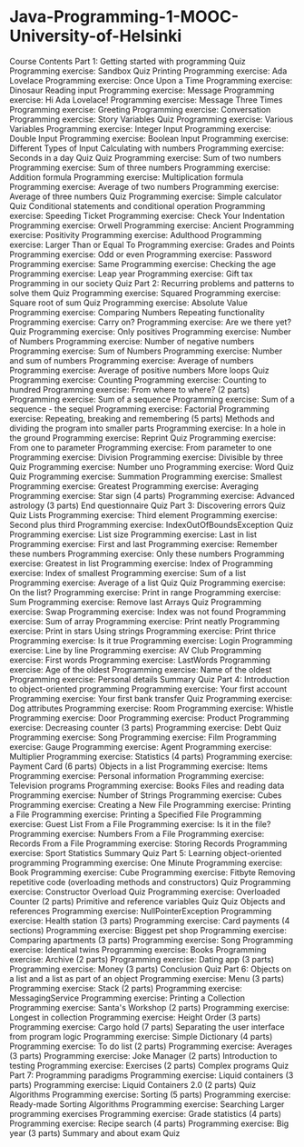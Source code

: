 # Java-Programming-1-MOOC-University-of-Helsinki
Course Contents
Part 1:
Getting started with programming
Quiz
Programming exercise: Sandbox
Quiz
Printing
Programming exercise: Ada Lovelace
Programming exercise: Once Upon a Time
Programming exercise: Dinosaur
Reading input
Programming exercise: Message
Programming exercise: Hi Ada Lovelace!
Programming exercise: Message Three Times
Programming exercise: Greeting
Programming exercise: Conversation
Programming exercise: Story
Variables
Quiz
Programming exercise: Various Variables
Programming exercise: Integer Input
Programming exercise: Double Input
Programming exercise: Boolean Input
Programming exercise: Different Types of Input
Calculating with numbers
Programming exercise: Seconds in a day
Quiz
Quiz
Programming exercise: Sum of two numbers
Programming exercise: Sum of three numbers
Programming exercise: Addition formula
Programming exercise: Multiplication formula
Programming exercise: Average of two numbers
Programming exercise: Average of three numbers
Quiz
Programming exercise: Simple calculator
Quiz
Conditional statements and conditional operation
Programming exercise: Speeding Ticket
Programming exercise: Check Your Indentation
Programming exercise: Orwell
Programming exercise: Ancient
Programming exercise: Positivity
Programming exercise: Adulthood
Programming exercise: Larger Than or Equal To
Programming exercise: Grades and Points
Programming exercise: Odd or even
Programming exercise: Password
Programming exercise: Same
Programming exercise: Checking the age
Programming exercise: Leap year
Programming exercise: Gift tax
Programming in our society
Quiz
Part 2:
Recurring problems and patterns to solve them
Quiz
Programming exercise: Squared
Programming exercise: Square root of sum
Quiz
Programming exercise: Absolute Value
Programming exercise: Comparing Numbers
Repeating functionality
Programming exercise: Carry on?
Programming exercise: Are we there yet?
Quiz
Programming exercise: Only positives
Programming exercise: Number of Numbers
Programming exercise: Number of negative numbers
Programming exercise: Sum of Numbers
Programming exercise: Number and sum of numbers
Programming exercise: Average of numbers
Programming exercise: Average of positive numbers
More loops
Quiz
Programming exercise: Counting
Programming exercise: Counting to hundred
Programming exercise: From where to where? (2 parts)
Programming exercise: Sum of a sequence
Programming exercise: Sum of a sequence - the sequel
Programming exercise: Factorial
Programming exercise: Repeating, breaking and remembering (5 parts)
Methods and dividing the program into smaller parts
Programming exercise: In a hole in the ground
Programming exercise: Reprint
Quiz
Programming exercise: From one to parameter
Programming exercise: From parameter to one
Programming exercise: Division
Programming exercise: Divisible by three
Quiz
Programming exercise: Number uno
Programming exercise: Word
Quiz
Quiz
Programming exercise: Summation
Programming exercise: Smallest
Programming exercise: Greatest
Programming exercise: Averaging
Programming exercise: Star sign (4 parts)
Programming exercise: Advanced astrology (3 parts)
End questionnaire
Quiz
Part 3:
Discovering errors
Quiz
Quiz
Lists
Programming exercise: Third element
Programming exercise: Second plus third
Programming exercise: IndexOutOfBoundsException
Quiz
Programming exercise: List size
Programming exercise: Last in list
Programming exercise: First and last
Programming exercise: Remember these numbers
Programming exercise: Only these numbers
Programming exercise: Greatest in list
Programming exercise: Index of
Programming exercise: Index of smallest
Programming exercise: Sum of a list
Programming exercise: Average of a list
Quiz
Quiz
Programming exercise: On the list?
Programming exercise: Print in range
Programming exercise: Sum
Programming exercise: Remove last
Arrays
Quiz
Programming exercise: Swap
Programming exercise: Index was not found
Programming exercise: Sum of array
Programming exercise: Print neatly
Programming exercise: Print in stars
Using strings
Programming exercise: Print thrice
Programming exercise: Is it true
Programming exercise: Login
Programming exercise: Line by line
Programming exercise: AV Club
Programming exercise: First words
Programming exercise: LastWords
Programming exercise: Age of the oldest
Programming exercise: Name of the oldest
Programming exercise: Personal details
Summary
Quiz
Part 4:
Introduction to object-oriented programming
Programming exercise: Your first account
Programming exercise: Your first bank transfer
Quiz
Programming exercise: Dog attributes
Programming exercise: Room
Programming exercise: Whistle
Programming exercise: Door
Programming exercise: Product
Programming exercise: Decreasing counter (3 parts)
Programming exercise: Debt
Quiz
Programming exercise: Song
Programming exercise: Film
Programming exercise: Gauge
Programming exercise: Agent
Programming exercise: Multiplier
Programming exercise: Statistics (4 parts)
Programming exercise: Payment Card (6 parts)
Objects in a list
Programming exercise: Items
Programming exercise: Personal information
Programming exercise: Television programs
Programming exercise: Books
Files and reading data
Programming exercise: Number of Strings
Programming exercise: Cubes
Programming exercise: Creating a New File
Programming exercise: Printing a File
Programming exercise: Printing a Specified File
Programming exercise: Guest List From a File
Programming exercise: Is it in the file?
Programming exercise: Numbers From a File
Programming exercise: Records From a File
Programming exercise: Storing Records
Programming exercise: Sport Statistics
Summary
Quiz
Part 5:
Learning object-oriented programming
Programming exercise: One Minute
Programming exercise: Book
Programming exercise: Cube
Programming exercise: Fitbyte
Removing repetitive code (overloading methods and constructors)
Quiz
Programming exercise: Constructor Overload
Quiz
Programming exercise: Overloaded Counter (2 parts)
Primitive and reference variables
Quiz
Quiz
Objects and references
Programming exercise: NullPointerException
Programming exercise: Health station (3 parts)
Programming exercise: Card payments (4 sections)
Programming exercise: Biggest pet shop
Programming exercise: Comparing apartments (3 parts)
Programming exercise: Song
Programming exercise: Identical twins
Programming exercise: Books
Programming exercise: Archive (2 parts)
Programming exercise: Dating app (3 parts)
Programming exercise: Money (3 parts)
Conclusion
Quiz
Part 6:
Objects on a list and a list as part of an object
Programming exercise: Menu (3 parts)
Programming exercise: Stack (2 parts)
Programming exercise: MessagingService
Programming exercise: Printing a Collection
Programming exercise: Santa's Workshop (2 parts)
Programming exercise: Longest in collection
Programming exercise: Height Order (3 parts)
Programming exercise: Cargo hold (7 parts)
Separating the user interface from program logic
Programming exercise: Simple Dictionary (4 parts)
Programming exercise: To do list (2 parts)
Programming exercise: Averages (3 parts)
Programming exercise: Joke Manager (2 parts)
Introduction to testing
Programming exercise: Exercises (2 parts)
Complex programs
Quiz
Part 7:
Programming paradigms
Programming exercise: Liquid containers (3 parts)
Programming exercise: Liquid Containers 2.0 (2 parts)
Quiz
Algorithms
Programming exercise: Sorting (5 parts)
Programming exercise: Ready-made Sorting Algorithms
Programming exercise: Searching
Larger programming exercises
Programming exercise: Grade statistics (4 parts)
Programming exercise: Recipe search (4 parts)
Programming exercise: Big year (3 parts)
Summary and about exam
Quiz
